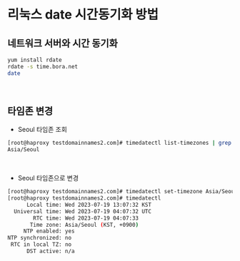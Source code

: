 # 리눅스 date 시간동기화 방법

## 네트워크 서버와 시간 동기화
```bash
yum install rdate
rdate -s time.bora.net
date
```
<br>

## 타임존 변경

* Seoul 타임존 조회
```bash
[root@haproxy testdomainnames2.com]# timedatectl list-timezones | grep Seoul
Asia/Seoul
```
<br>

* Seoul 타임존으로 변경
```bash
[root@haproxy testdomainnames2.com]# timedatectl set-timezone Asia/Seoul
[root@haproxy testdomainnames2.com]# timedatectl
      Local time: Wed 2023-07-19 13:07:32 KST
  Universal time: Wed 2023-07-19 04:07:32 UTC
        RTC time: Wed 2023-07-19 04:07:33
       Time zone: Asia/Seoul (KST, +0900)
     NTP enabled: yes
NTP synchronized: no
 RTC in local TZ: no
      DST active: n/a
```
